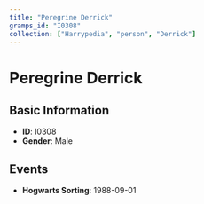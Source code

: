 ```yaml
---
title: "Peregrine Derrick"
gramps_id: "I0308"
collection: ["Harrypedia", "person", "Derrick"]
---
```


# Peregrine Derrick

## Basic Information

- **ID**: I0308
- **Gender**: Male

## Events

- **Hogwarts Sorting**: 1988-09-01

